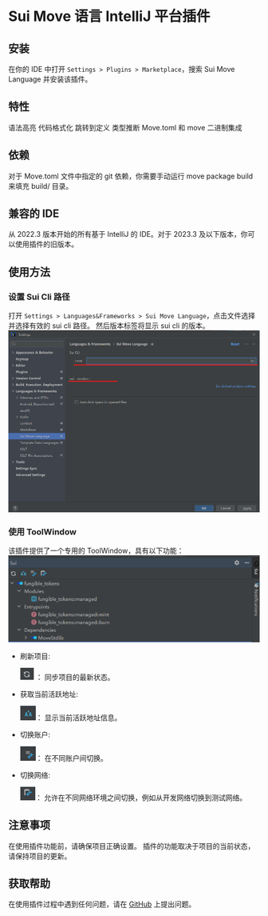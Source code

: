 # Sui Move 语言 IntelliJ 平台插件

## 安装

在你的 IDE 中打开 `Settings > Plugins > Marketplace`，搜索 Sui Move Language 并安装该插件。

## 特性

语法高亮
代码格式化
跳转到定义
类型推断
Move.toml 和 move 二进制集成

## 依赖

对于 Move.toml 文件中指定的 git 依赖，你需要手动运行 move package build 来填充 build/ 目录。

## 兼容的 IDE

从 2022.3 版本开始的所有基于 IntelliJ 的 IDE。对于 2023.3 及以下版本，你可以使用插件的旧版本。

## 使用方法

### 设置 Sui Cli 路径

打开 `Settings > Languages&Frameworks > Sui Move Language`，点击文件选择并选择有效的 sui cli 路径。
然后版本标签将显示 sui cli 的版本。
![img.png](docs/static/select-sui-path.png)

### 使用 ToolWindow

该插件提供了一个专用的 ToolWindow，具有以下功能：
![img.png](docs/static/init.png)

- 刷新项目:

  ![img.png](docs/static/img.png) ： 同步项目的最新状态。

- 获取当前活跃地址:

  ![img_1.png](docs/static/img_1.png)： 显示当前活跃地址信息。

- 切换账户:

  ![img_2.png](docs/static/img_2.png)： 在不同账户间切换。

- 切换网络:

  ![img_3.png](docs/static/img_3.png)： 允许在不同网络环境之间切换，例如从开发网络切换到测试网络。

## 注意事项

在使用插件功能前，请确保项目正确设置。
插件的功能取决于项目的当前状态，请保持项目的更新。

## 获取帮助

在使用插件过程中遇到任何问题，请在 [GitHub](http://github.com/moveFuns/intellij-move) 上提出问题。